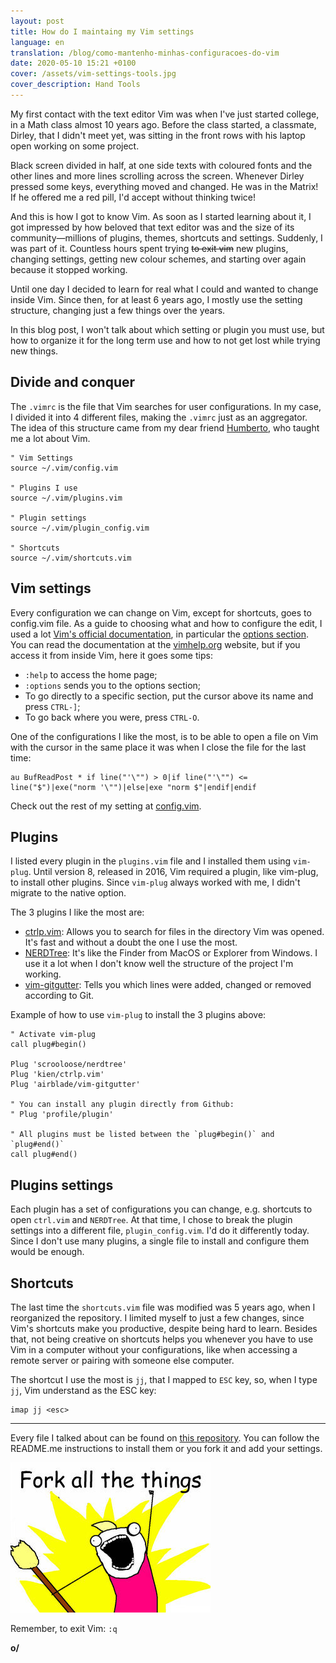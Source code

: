 ```yaml
---
layout: post
title: How do I maintaing my Vim settings
language: en
translation: /blog/como-mantenho-minhas-configuracoes-do-vim
date: 2020-05-10 15:21 +0100
cover: /assets/vim-settings-tools.jpg
cover_description: Hand Tools
---
```


My first contact with the text editor Vim was when I've just started college, in a Math class almost 10 years ago. Before the class started, a classmate, Dirley, that I didn't meet yet, was sitting in the front rows with his laptop open working on some project.

Black screen divided in half, at one side texts with coloured fonts and the other lines and more lines scrolling across the screen. Whenever Dirley pressed some keys, everything moved and changed. He was in the Matrix! If he offered me a red pill, I'd accept without thinking twice!

And this is how I got to know Vim. As soon as I started learning about it, I got impressed by how beloved that text editor was and the size of its community—millions of plugins, themes, shortcuts and settings. Suddenly, I was part of it. Countless hours spent trying ~~to exit vim~~ new plugins, changing settings, getting new colour schemes, and starting over again because it stopped working.

Until one day I decided to learn for real what I could and wanted to change inside Vim. Since then, for at least 6 years ago, I mostly use the setting structure, changing just a few things over the years.

In this blog post, I won't talk about which setting or plugin you must use, but how to organize it for the long term use and how to not get lost while trying new things.

## Divide and conquer

The `.vimrc` is the file that Vim searches for user configurations. In my case, I divided it into 4 different files, making the `.vimrc` just as an aggregator. The idea of this structure came from my dear friend [Humberto](https://humberto.io/), who taught me a lot about Vim.

```vim
" Vim Settings
source ~/.vim/config.vim

" Plugins I use
source ~/.vim/plugins.vim

" Plugin settings
source ~/.vim/plugin_config.vim

" Shortcuts
source ~/.vim/shortcuts.vim
```

## Vim settings

Every configuration we can change on Vim, except for shortcuts, goes to config.vim file. As a guide to choosing what and how to configure the edit, I used a lot [Vim's official documentation](https://vimhelp.org/), in particular the [options section](https://vimhelp.org/options.txt.html#options.txt). You can read the documentation at the [vimhelp.org](https://vimhelp.org) website, but if you access it from inside Vim, here it goes some tips:

- `:help` to access the home page;
- `:options` sends you to the options section;
- To go directly to a specific section, put the cursor above its name and press `CTRL-]`;
- To go back where you were, press `CTRL-O`.

One of the configurations I like the most, is to be able to open a file on Vim with the cursor in the same place it was when I close the file for the last time:

```vim
au BufReadPost * if line("'\"") > 0|if line("'\"") <= line("$")|exe("norm '\"")|else|exe "norm $"|endif|endif
```

Check out the rest of my setting at [config.vim](https://github.com/rougeth/dotvim/blob/master/config.vim).

## Plugins

I listed every plugin in the `plugins.vim` file and I installed them using `vim-plug`. Until version 8, released in 2016, Vim required a plugin, like vim-plug, to install other plugins. Since `vim-plug` always worked with me, I didn't migrate to the native option.

The 3 plugins I like the most are:
- [ctrlp.vim](https://github.com/ctrlpvim/ctrlp.vim): Allows you to search for files in the directory Vim was opened. It's fast and without a doubt the one I use the most.
- [NERDTree](https://github.com/preservim/nerdtree): It's like the Finder from MacOS or Explorer from Windows. I use it a lot when I don't know well the structure of the project I'm working.
- [vim-gitgutter](https://github.com/airblade/vim-gitgutter): Tells you which lines were added, changed or removed according to Git.

Example of how to use `vim-plug` to install the 3 plugins above:

```vim
" Activate vim-plug
call plug#begin()

Plug 'scrooloose/nerdtree'
Plug 'kien/ctrlp.vim'
Plug 'airblade/vim-gitgutter'

" You can install any plugin directly from Github:
" Plug 'profile/plugin'

" All plugins must be listed between the `plug#begin()` and `plug#end()`
call plug#end()
```

## Plugins settings

Each plugin has a set of configurations you can change, e.g. shortcuts to open `ctrl.vim` and `NERDTree`. At that time, I chose to break the plugin settings into a different file, `plugin_config.vim`. I'd do it differently today. Since I don't use many plugins, a single file to install and configure them would be enough.

## Shortcuts

The last time the `shortcuts.vim` file was modified was 5 years ago, when I reorganized the repository. I limited myself to just a few changes, since Vim's shortcuts make you productive, despite being hard to learn. Besides that, not being creative on shortcuts helps you whenever you have to use Vim in a computer without your configurations, like when accessing a remote server or pairing with someone else computer.

The shortcut I use the most is `jj`, that I mapped to `ESC` key, so, when I type `jj`, Vim understand as the ESC key:

```vim
imap jj <esc>
```

---

Every file I talked about can be found on [this repository](https://github.com/rougeth/dotvim). You can follow the README.me instructions to install them or you fork it and add your settings.

![Meme Fork All The Things](/assets/vim-settings-fork-all-the-things.jpg)

Remember, to exit Vim: `:q`

**o/**
